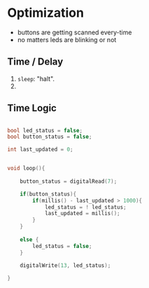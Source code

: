 # Optimization

- buttons are getting scanned every-time
- no matters leds are blinking or not

## Time / Delay

1. `sleep`: "halt".
2. 

## Time Logic

```cpp

bool led_status = false;
bool button_status = false;

int last_updated = 0;


void loop(){
    
    button_status = digitalRead(7);

    if(button_status){
        if(millis() - last_updated > 1000){
            led_status = ! led_status;
            last_updated = millis();
        }
    }
    
    else {
        led_status = false;
    }

    digitalWrite(13, led_status);
    
}



